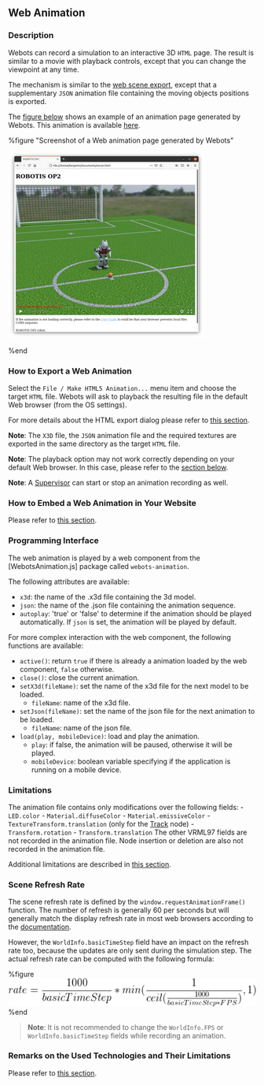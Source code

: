 ## Web Animation

### Description

Webots can record a simulation to an interactive 3D `HTML` page.
The result is similar to a movie with playback controls, except that you can change the viewpoint at any time.

The mechanism is similar to the [web scene export](web-scene.md), except that a supplementary `JSON` animation file containing the moving objects positions is exported.

The [figure below](#screenshot-of-a-web-animation-page-generated-by-webots) shows an example of an animation page generated by Webots. This animation is available [here](https://cyberbotics.com/animations/soccer_example/soccer.html).

%figure "Screenshot of a Web animation page generated by Webots"

![web-animation.png](images/web-animation.thumbnail.jpg)

%end

### How to Export a Web Animation

Select the `File / Make HTML5 Animation...` menu item and choose the target `HTML` file.
Webots will ask to playback the resulting file in the default Web browser (from the OS settings).

For more details about the HTML export dialog please refer to [this section](web-scene.md#how-to-export-a-web-scene).

**Note**: The `X3D` file, the `JSON` animation file and the required textures are exported in the same directory as the target `HTML` file.

**Note**: The playback option may not work correctly depending on your default Web browser.
In this case, please refer to the [section below](#remarks-on-the-used-technologies-and-their-limitations).

**Note**: A [Supervisor](supervisor-programming.md) can start or stop an animation recording as well.

### How to Embed a Web Animation in Your Website

Please refer to [this section](web-scene.md#how-to-embed-a-web-scene-in-your-website).

### Programming Interface

The web animation is played by a web component from the [WebotsAnimation.js] package called `webots-animation`.

The following attributes are available:
* `x3d`: the name of the .x3d file containing the 3d model.
* `json`: the name of the .json file containing the animation sequence.
* `autoplay`: 'true' or 'false' to determine if the animation should be played automatically.
If `json` is set, the animation will be played by default.

For more complex interaction with the web component, the following functions are available:
* `active()`: return `true` if there is already a animation loaded by the web component, `false` otherwise.
* `close()`: close the current animation.
* `setX3d(fileName)`: set the name of the x3d file for the next model to be loaded.
  * `fileName`: name of the x3d file.
* `setJson(fileName)`: set the name of the json file for the next animation to be loaded.
  * `fileName`: name of the json file.
* `load(play, mobileDevice)`: load and play the animation.
  * `play`: if false, the animation will be paused, otherwise it will be played.
  * `mobileDevice`: boolean variable specifying if the application is running on a mobile device.

### Limitations

The animation file contains only modifications over the following fields:  - `LED.color`  - `Material.diffuseColor`  - `Material.emissiveColor`  - `TextureTransform.translation` (only for the [Track](../reference/track.md) node)  - `Transform.rotation`  - `Transform.translation` The other VRML97 fields are not recorded in the animation file.
Node insertion or deletion are also not recorded in the animation file.

Additional limitations are described in [this section](web-scene.md#limitations).

### Scene Refresh Rate

The scene refresh rate is defined by the `window.requestAnimationFrame()` function. The number of refresh is generally 60 per seconds but will generally match the display refresh rate in most web browsers according to the [documentation](https://developer.mozilla.org/en-US/docs/Web/API/Window/requestAnimationFrame).

However, the `WorldInfo.basicTimeStep` field have an impact on the refresh rate too, because the updates are only sent during the simulation step.
The actual refresh rate can be computed with the following formula:

%figure
![animation_refresh_rate_formula.png](images/animation_refresh_rate_formula.png)
%end

> **Note**: It is not recommended to change the `WorldInfo.FPS` or `WorldInfo.basicTimeStep` fields while recording an animation.

### Remarks on the Used Technologies and Their Limitations

Please refer to [this section](web-scene.md#remarks-on-the-used-technologies-and-their-limitations).
